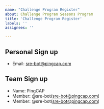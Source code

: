 ```yaml
---
name: "Challenge Program Register"
about: Challenge Program Seasons Program
title: 'Challenge Program Register'
labels: ''
assignees: ''

---
```


<!--
  For personal sign up, please introduce yourself briefly and leave your email address for future contact.
  For team sign up, please introduce your team briefly, give a team name, list your team members and leave an email address for future contact.
  Choose one template and delete others.
  Up to three members in a team.
-->

## Personal Sign up

- Email: sre-bot@pingcap.com

## Team Sign up

- Name: PingCAP
- Member: @sre-bot(sre-bot@pingcap.com)
- Member: @sre-bot(sre-bot@pingcap.com)

